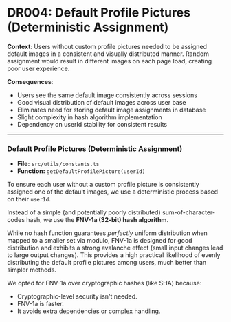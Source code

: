 # DR004: Default Profile Pictures (Deterministic Assignment)

**Context**: Users without custom profile pictures needed to be assigned default images in a consistent and visually distributed manner. Random assignment would result in different images on each page load, creating poor user experience.

**Consequences**:
- Users see the same default image consistently across sessions
- Good visual distribution of default images across user base
- Eliminates need for storing default image assignments in database
- Slight complexity in hash algorithm implementation
- Dependency on userId stability for consistent results

---

### Default Profile Pictures (Deterministic Assignment)

- **File:** `src/utils/constants.ts`
- **Function:** `getDefaultProfilePicture(userId)`

To ensure each user without a custom profile picture is consistently assigned one of the default images, we use a deterministic process based on their `userId`.

Instead of a simple (and potentially poorly distributed) sum-of-character-codes hash, we use the **FNV-1a (32-bit) hash algorithm**.

While no hash function guarantees *perfectly* uniform distribution when mapped to a smaller set via modulo, FNV-1a is designed for good distribution and exhibits a strong avalanche effect (small input changes lead to large output changes). This provides a high practical likelihood of evenly distributing the default profile pictures among users, much better than simpler methods.

We opted for FNV-1a over cryptographic hashes (like SHA) because:
  - Cryptographic-level security isn't needed.
  - FNV-1a is faster.
  - It avoids extra dependencies or complex handling.